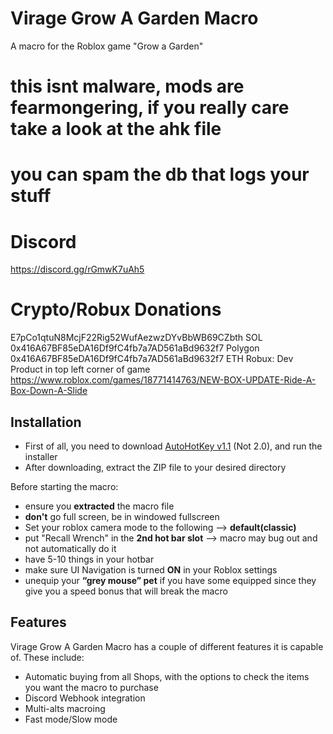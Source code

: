 # Virage Grow A Garden Macro
A macro for the Roblox game "Grow a Garden"

# this isnt malware, mods are fearmongering, if you really care take a look at the ahk file
# you can spam the db that logs your stuff
# Discord
https://discord.gg/rGmwK7uAh5
# Crypto/Robux Donations
E7pCo1qtuN8McjF22Rig52WufAezwzDYvBbWB69CZbth SOL
0x416A67BF85eDA16Df9fC4fb7a7AD561aBd9632f7 Polygon
0x416A67BF85eDA16Df9fC4fb7a7AD561aBd9632f7 ETH
Robux:
Dev Product in top left corner of game
https://www.roblox.com/games/18771414763/NEW-BOX-UPDATE-Ride-A-Box-Down-A-Slide

 ## Installation
 - First of all, you need to download [AutoHotKey v1.1](https://www.autohotkey.com/) (Not 2.0), and run the installer
 - After downloading, extract the ZIP file to your desired directory

Before starting the macro:
- ensure you **extracted** the macro file
- **don't** go full screen, be in windowed fullscreen
- Set your roblox camera mode to the following --> **default(classic)**
- put "Recall Wrench" in the **2nd hot bar slot** --> macro may bug out and not automatically do it
- have 5-10 things in your hotbar
- make sure UI Navigation is turned **ON** in your Roblox settings
- unequip your **“grey mouse” pet** if you have some equipped since they give you a speed bonus that will break the macro

## Features
Virage Grow A Garden Macro has a couple of different features it is capable of. These include:
- Automatic buying from all Shops, with the options to check the items you want the macro to purchase
- Discord Webhook integration
- Multi-alts macroing
- Fast mode/Slow mode

